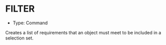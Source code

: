 # FILTER

- Type: Command

Creates a list of requirements that an object must meet to be included in a selection set.
